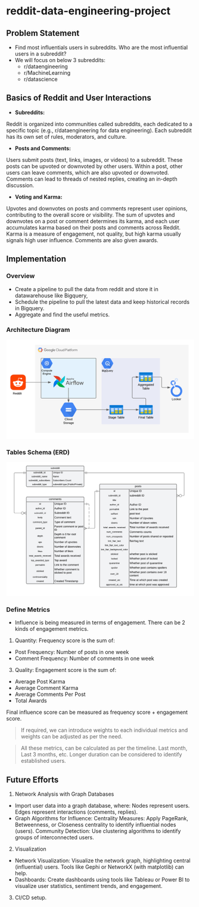 # reddit-data-engineering-project

## Problem Statement

- Find most influentials users in subreddits. Who are the most influential users in a subreddit?
- We will focus on below 3 subreddits:
    - r/dataengineering
    - r/MachineLearning
    - r/datascience


## Basics of Reddit and User Interactions

- **Subreddits:**

Reddit is organized into communities called subreddits, each dedicated to a specific topic (e.g., r/dataengineering for data engineering).
Each subreddit has its own set of rules, moderators, and culture.

- **Posts and Comments:**

Users submit posts (text, links, images, or videos) to a subreddit. These posts can be upvoted or downvoted by other users.
Within a post, other users can leave comments, which are also upvoted or downvoted. Comments can lead to threads of nested replies, creating an in-depth discussion.

- **Voting and Karma:**

Upvotes and downvotes on posts and comments represent user opinions, contributing to the overall score or visibility.
The sum of upvotes and downvotes on a post or comment determines its karma, and each user accumulates karma based on their posts and comments across Reddit. Karma is a measure of engagement, not quality, but high karma usually signals high user influence. Comments are also given awards.


## Implementation

### Overview

- Create a pipeline to pull the data from reddit and store it in datawarehouse like Bigquery,
- Schedule the pipeline to pull the latest data and keep historical records in Bigquery.
- Aggregate and find the useful metrics.


### Architecture Diagram

![Architecture Diagram](assets/architecture-diagram.png)

### Tables Schema (ERD)

![ERD Diagram](assets/erd-diagram.png)

### Define Metrics

- Influence is being measured in terms of engagement. There can be 2 kinds of engagement metrics.
1. Quantity:
Frequency score is the sum of:
- Post Frequency: Number of posts in one week
- Comment Frequency: Number of comments in one week

3. Quality:
Engagement score is the sum of:
- Average Post Karma
- Average Comment Karma
- Average Comments Per Post
- Total Awards

Final influence score can be measured as frequency score + engagement score. 

> If required, we can introduce weights to each individual metrics and weights can be adjusted as per the need.

> All these metrics, can be calculated as per the timeline. Last month, Last 3 months, etc. Longer duration can be considered to identify established users.


## Future Efforts

1. Network Analysis with Graph Databases

- Import user data into a graph database, where:
    Nodes represent users.
    Edges represent interactions (comments, replies).
- Graph Algorithms for Influence:
    Centrality Measures: Apply PageRank, Betweenness, or Closeness centrality to identify influential nodes (users).
    Community Detection: Use clustering algorithms to identify groups of interconnected users.

2. Visualization

- Network Visualization: Visualize the network graph, highlighting central (influential) users. Tools like Gephi or NetworkX (with matplotlib) can help.
- Dashboards: Create dashboards using tools like Tableau or Power BI to visualize user statistics, sentiment trends, and engagement.

3. CI/CD setup.


